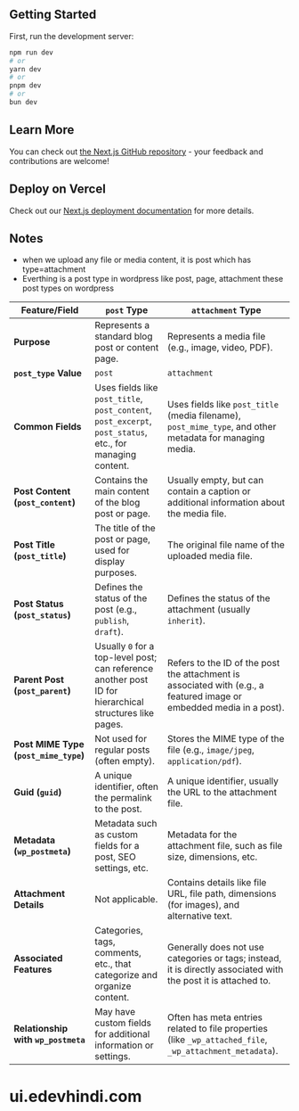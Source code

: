 ## Getting Started

First, run the development server:

```bash
npm run dev
# or
yarn dev
# or
pnpm dev
# or
bun dev
```

## Learn More

You can check out [the Next.js GitHub repository](https://github.com/vercel/next.js/) - your feedback and contributions are welcome!

## Deploy on Vercel

Check out our [Next.js deployment documentation](https://nextjs.org/docs/deployment) for more details.


## Notes

- when we upload any file or media content, it is post which has type=attachment
- Everthing is a post type in wordpress like post, page, attachment these post types on wordpress


| Feature/Field                | `post` Type                                            | `attachment` Type                                         |
|------------------------------|--------------------------------------------------------|-----------------------------------------------------------|
| **Purpose**                  | Represents a standard blog post or content page.       | Represents a media file (e.g., image, video, PDF).         |
| **`post_type` Value**        | `post`                                                 | `attachment`                                               |
| **Common Fields**            | Uses fields like `post_title`, `post_content`, `post_excerpt`, `post_status`, etc., for managing content. | Uses fields like `post_title` (media filename), `post_mime_type`, and other metadata for managing media. |
| **Post Content (`post_content`)** | Contains the main content of the blog post or page. | Usually empty, but can contain a caption or additional information about the media file. |
| **Post Title (`post_title`)**| The title of the post or page, used for display purposes. | The original file name of the uploaded media file.         |
| **Post Status (`post_status`)**| Defines the status of the post (e.g., `publish`, `draft`). | Defines the status of the attachment (usually `inherit`).   |
| **Parent Post (`post_parent`)** | Usually `0` for a top-level post; can reference another post ID for hierarchical structures like pages. | Refers to the ID of the post the attachment is associated with (e.g., a featured image or embedded media in a post). |
| **Post MIME Type (`post_mime_type`)** | Not used for regular posts (often empty).                       | Stores the MIME type of the file (e.g., `image/jpeg`, `application/pdf`). |
| **Guid (`guid`)**            | A unique identifier, often the permalink to the post.  | A unique identifier, usually the URL to the attachment file.|
| **Metadata (`wp_postmeta`)** | Metadata such as custom fields for a post, SEO settings, etc. | Metadata for the attachment file, such as file size, dimensions, etc. |
| **Attachment Details**       | Not applicable.                                        | Contains details like file URL, file path, dimensions (for images), and alternative text. |
| **Associated Features**      | Categories, tags, comments, etc., that categorize and organize content. | Generally does not use categories or tags; instead, it is directly associated with the post it is attached to. |
| **Relationship with `wp_postmeta`** | May have custom fields for additional information or settings. | Often has meta entries related to file properties (like `_wp_attached_file`, `_wp_attachment_metadata`). |
# ui.edevhindi.com

